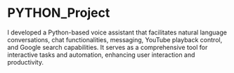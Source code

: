 # PYTHON_Project
I developed a Python-based voice assistant that facilitates natural language conversations, chat functionalities, messaging, YouTube playback control, and Google search capabilities. It serves as a comprehensive tool for interactive tasks and automation, enhancing user interaction and productivity.
